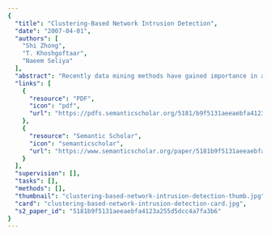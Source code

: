 ```yaml
---
{
  "title": "Clustering-Based Network Intrusion Detection",
  "date": "2007-04-01",
  "authors": [
    "Shi Zhong",
    "T. Khoshgoftaar",
    "Naeem Seliya"
  ],
  "abstract": "Recently data mining methods have gained importance in addressing network security issues, including network intrusion detection — a challenging task in network security. Intrusion detection systems aim to identify attacks with a high detection rate and a low false alarm rate. Classification-based data mining models for intrusion detection are often ineffective in dealing with dynamic changes in intrusion patterns and characteristics. Consequently, unsupervised learning methods have been given a closer look for network intrusion detection. We investigate multiple centroid-based unsupervised clustering algorithms for intrusion detection, and propose a simple yet effective self-labeling heuristic for detecting attack and normal clusters of network traffic audit data. The clustering algorithms investigated include, k-means, Mixture-Of-Spherical Gaussians, Self-Organizing Map, and Neural-Gas. The network traffic datasets provided by the DARPA 1998 offline intrusion detection project are used in our empirical investigation, which demonstrates the feasibility and promise of unsupervised learning methods for network intrusion detection. In addition, a comparative analysis shows the advantage of clustering-based methods over supervised classification techniques in identifying new or unseen attack types.",
  "links": [
    {
      "resource": "PDF",
      "icon": "pdf",
      "url": "https://pdfs.semanticscholar.org/5181/b9f5131aeeaebfa4123a255d5dcc4a7fa3b6.pdf"
    },
    {
      "resource": "Semantic Scholar",
      "icon": "semanticscholar",
      "url": "https://www.semanticscholar.org/paper/5181b9f5131aeeaebfa4123a255d5dcc4a7fa3b6"
    }
  ],
  "supervision": [],
  "tasks": [],
  "methods": [],
  "thumbnail": "clustering-based-network-intrusion-detection-thumb.jpg",
  "card": "clustering-based-network-intrusion-detection-card.jpg",
  "s2_paper_id": "5181b9f5131aeeaebfa4123a255d5dcc4a7fa3b6"
}
---
```


